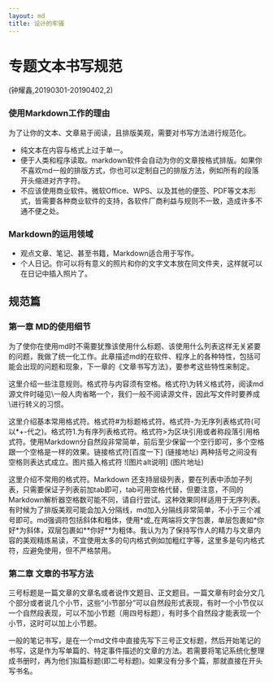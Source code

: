 ```yaml
---
layout: md
title: 设计的牢骚
---
```


# 专题文本书写规范

(钟耀鑫,20190301-20190402,2)

### 使用Markdown工作的理由

为了让你的文本、文章易于阅读，且排版美观，需要对书写方法进行规范化。
- 纯文本在内容与格式上过于单一。
- 便于人类和程序读取。markdown软件会自动为你的文章按格式排版。如果你不喜欢md一般的排版方式，你也可以定制自己的排版方法，例如所有的段落开头缩进对齐字符。
- 不应该使用商业软件。微软Office、WPS、以及其他的便签、PDF等文本形式，皆需要各种商业软件的支持，各软件厂商利益与规则不一致，造成许多不通不便之处。

### Markdown的运用领域
- 观点文章、笔记、甚至书籍，Markdown适合用于写作。
- 个人日记。你可以将有意义的照片和你的文字文本放在同文件夹，这样就可以在日记中插入照片了。

## 规范篇

### 第一章 MD的使用细节
为了使你在使用md时不需要犹豫该使用什么标题、该使用什么列表这样无关紧要的问题，我做了统一化工作。此章描述md的在软件、程序上的各种特性，包括可能会出现的问题和现象，下一章的《文章书写方法》，要参考这些特性来制定。

这里介绍一些注意规则。格式符与内容须有空格。格式符\\为转义格式符，阅读md源文件时碰见\\一般人肉省略一个，我们一般不阅读源文件，因此写文件时要养成\进行转义的习惯。

这里介绍基本常用格式符。格式符#为标题格式符。格式符-为无序列表格式符(可以*+-代之)。格式符1.为有序列表格式符。格式符>为区块引用或者称段落引用格式符。使用Markdown分自然段非常简单，前后至少保留一个空行即可，多个空格跟一个空格是一样的效果。链接格式符[百度一下] (链接地址) 两种括号之间没有空格则表达式成立。图片插入格式符 ![图片alt说明] (图片地址)

这里介绍不常用的格式符。Markdown 还支持层级列表，要在列表中添加子列表，只需要保证子列表前加tab即可，tab可用空格代替，但要注意，不同的Markdown解析器空格数可能不同，请自行尝试。这种效果同样适用于无序列表。有时候为了排版美观可能会加入分隔线，md加入分隔线非常简单，不小于三个减号即可。md强调符包括斜体和粗体，使用\*或_在两端将文字包裹，单层包裹如\*你好\*为斜体，双层包裹如\*\*你好\*\*为粗体。我认为为了保持写作人的精力与文章内容的美观精炼易读，不宜使用太多的句内格式例如加粗红字等，这里多是句内格式符，应避免使用，但不严格禁用。

### 第二章 文章的书写方法
三号标题是一篇文章的文章名或者说作文题目、正文题目。一篇文章有时会分文几个部分或者说几个小节，这些“小节部分”可以自然段形式表现，有时一个小节仅以一个自然段表现，可以不加小节题（用四号标题），有时多个自然段才能表现一个小节，这时可以加上小节题。

一般的笔记书写，是在一个md文件中直接先写下三号正文标题，然后开始笔记的书写，这是作为写单篇的、特定事件描述的文章的方法。若需要将笔记系统化整理成书册时，再为他们拟篇标题(即二号标题)。如果没有分多个篇，那就直接在开头写书名。